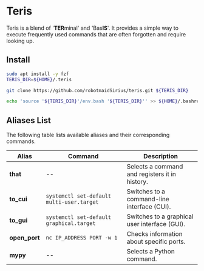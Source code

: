 # Teris

Teris is a blend of '**TER**minal' and 'Bas**IS**'.
It provides a simple way to execute frequently used commands that are often forgotten and require looking up.

## Install

```bash
sudo apt install -y fzf
TERIS_DIR=${HOME}/.teris

git clone https://github.com/robotmaidSirius/teris.git ${TERIS_DIR}

echo 'source '${TERIS_DIR}'/env.bash '${TERIS_DIR}'' >> ${HOME}/.bashrc
```


## Aliases List

The following table lists available aliases and their corresponding commands.

| Alias         | Command                                   | Description                                    |
| ------------- | ----------------------------------------- | ---------------------------------------------- |
| **that**      | --                                        | Selects a command and registers it in history. |
| **to_cui**    | `systemctl set-default multi-user.target` | Switches to a command-line interface (CUI).    |
| **to_gui**    | `systemctl set-default graphical.target`  | Switches to a graphical user interface (GUI).  |
| **open_port** | `nc IP_ADDRESS PORT -w 1`                 | Checks information about specific ports.       |
| **mypy**      | --                                        | Selects a Python command.                      |


